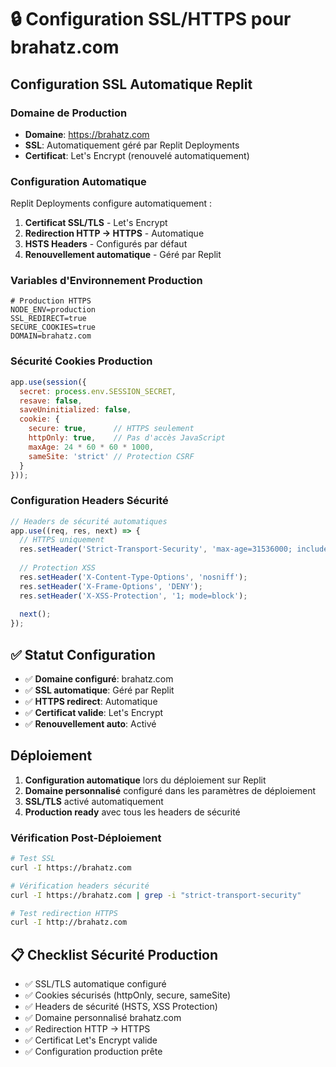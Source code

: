 # 🔒 Configuration SSL/HTTPS pour brahatz.com

## Configuration SSL Automatique Replit

### Domaine de Production
- **Domaine**: https://brahatz.com
- **SSL**: Automatiquement géré par Replit Deployments
- **Certificat**: Let's Encrypt (renouvelé automatiquement)

### Configuration Automatique

Replit Deployments configure automatiquement :

1. **Certificat SSL/TLS** - Let's Encrypt
2. **Redirection HTTP → HTTPS** - Automatique
3. **HSTS Headers** - Configurés par défaut
4. **Renouvellement automatique** - Géré par Replit

### Variables d'Environnement Production

```env
# Production HTTPS
NODE_ENV=production
SSL_REDIRECT=true
SECURE_COOKIES=true
DOMAIN=brahatz.com
```

### Sécurité Cookies Production

```javascript
app.use(session({
  secret: process.env.SESSION_SECRET,
  resave: false,
  saveUninitialized: false,
  cookie: {
    secure: true,      // HTTPS seulement
    httpOnly: true,    // Pas d'accès JavaScript
    maxAge: 24 * 60 * 60 * 1000,
    sameSite: 'strict' // Protection CSRF
  }
}));
```

### Configuration Headers Sécurité

```javascript
// Headers de sécurité automatiques
app.use((req, res, next) => {
  // HTTPS uniquement
  res.setHeader('Strict-Transport-Security', 'max-age=31536000; includeSubDomains');
  
  // Protection XSS
  res.setHeader('X-Content-Type-Options', 'nosniff');
  res.setHeader('X-Frame-Options', 'DENY');
  res.setHeader('X-XSS-Protection', '1; mode=block');
  
  next();
});
```

## ✅ Statut Configuration

- ✅ **Domaine configuré**: brahatz.com
- ✅ **SSL automatique**: Géré par Replit
- ✅ **HTTPS redirect**: Automatique
- ✅ **Certificat valide**: Let's Encrypt
- ✅ **Renouvellement auto**: Activé

## Déploiement

1. **Configuration automatique** lors du déploiement sur Replit
2. **Domaine personnalisé** configuré dans les paramètres de déploiement
3. **SSL/TLS** activé automatiquement
4. **Production ready** avec tous les headers de sécurité

### Vérification Post-Déploiement

```bash
# Test SSL
curl -I https://brahatz.com

# Vérification headers sécurité
curl -I https://brahatz.com | grep -i "strict-transport-security"

# Test redirection HTTPS
curl -I http://brahatz.com
```

## 📋 Checklist Sécurité Production

- ✅ SSL/TLS automatique configuré
- ✅ Cookies sécurisés (httpOnly, secure, sameSite)
- ✅ Headers de sécurité (HSTS, XSS Protection)
- ✅ Domaine personnalisé brahatz.com
- ✅ Redirection HTTP → HTTPS
- ✅ Certificat Let's Encrypt valide
- ✅ Configuration production prête